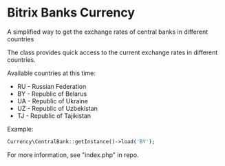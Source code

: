# Bitrix Banks Currency
A simplified way to get the exchange rates of central banks in different countries

The class provides quick access to the current exchange rates in different countries.

Available countries at this time:
 - RU - Russian Federation
 - BY - Republic of Belarus
 - UA - Republic of Ukraine
 - UZ - Republic of Uzbekistan
 - TJ - Republic of Tajikistan

Example:

```php
Currency\CentralBank::getInstance()->load('BY');
```

For more information, see "index.php" in repo.